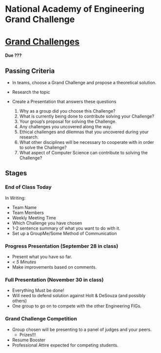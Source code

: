 # National Academy of Engineering Grand Challenge

# [Grand Challenges](http://www.engineeringchallenges.org/)

**Due ???**

## Passing Criteria

- In teams, choose a Grand Challenge and propose a theoretical solution.

- Research the topic

- Create a Presentation that answers these questions

    1. Why as a group did you choose this Challenge?
    2. What is currently being done to contribute solving your Challenge?
    3. Your group’s proposal for solving the Challenge.
    4. Any challenges you uncovered along the way.
    5. Ethical challenges and dilemnas that you uncovered during your research.
    6. What other disciplines will be necessary to cooperate with in order to solve the Challenge?
    7. What aspect of Computer Science can contribute to solving the Challenge?

## Stages 

### End of Class Today

In Writing:

- Team Name
- Team Members
- Weekly Meeting Time
- Which Challenge you have chosen
- 1-2 sentence summary of what you want to do with it.
- Set up a GroupMe/Some Method of Communication

### Progress Presentation (September 28 in class)

- Present what you have so far.
- *< 5 Minutes*
- Make improvements based on comments.

### Full Presentation (November 30 in class)

- Everything Must be done!
- Will need to defend solution against Holt & DeSouza (and possibly others)
- One group to go on to compete with the other Engineering FIGs.

### Grand Challenge Competition

- Group chosen will be presenting to a panel of judges and your peers.
    - Prizes!!!
- Resume Booster
- Professional Attire expected for competing students.
